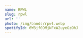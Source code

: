```yaml
---
name: RPWL
slug: rpwl
url: ''
photo: /img/bands/rpwl.webp
spotifyId: 6W3jf0DMjNFxW2uyeGzOhJ
---
```

